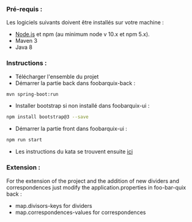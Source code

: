 ### Pré-requis :

Les logiciels suivants doivent être installés sur votre machine :

- [Node.js](https://nodejs.org/) et npm (au minimum node v 10.x et npm 5.x).
- Maven 3
- Java 8

### Instructions :

  - Télécharger l'ensemble du projet
  - Démarrer la partie back dans foobarquix-back : 
  ```bash
  mvn spring-boot:run
  ```
  - Installer bootstrap si non installé dans foobarquix-ui : 
  ```bash
  npm install bootstrap@3 --save
  ```
  - Démarrer la partie front dans foobarquix-ui : 
  ```bash
  npm run start
  ```
  - Les instructions du kata se trouvent ensuite  [ici](http://localhost:4200/) 
  
  ### Extension :
For the extension of the project and the addition of new dividers and correspondences just modify the application.properties in foo-bar-quix back :
- map.divisors-keys for dividers
- map.correspondences-values ​​for correspondences  

